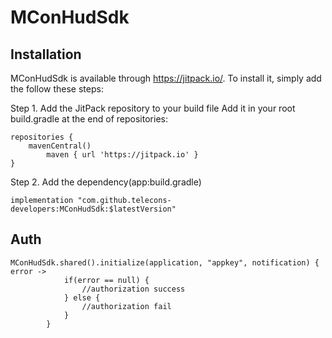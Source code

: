 # MConHudSdk
## Installation
MConHudSdk is available through <https://jitpack.io/>. To install
it, simply add the follow these steps:

Step 1. Add the JitPack repository to your build file
Add it in your root build.gradle at the end of repositories:

```
repositories {
    mavenCentral()
		maven { url 'https://jitpack.io' }
}
```

Step 2. Add the dependency(app:build.gradle)

```
implementation "com.github.telecons-developers:MConHudSdk:$latestVersion"
```

## Auth

```
MConHudSdk.shared().initialize(application, "appkey", notification) { error ->
            if(error == null) {
                //authorization success
            } else {
                //authorization fail
            }
        }
```
